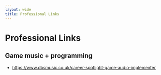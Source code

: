 ```yaml
---
layout: wide
title: Professional Links
---
```


# Professional Links

## Game music + programming

* <https://www.dbsmusic.co.uk/career-spotlight-game-audio-implementer>
